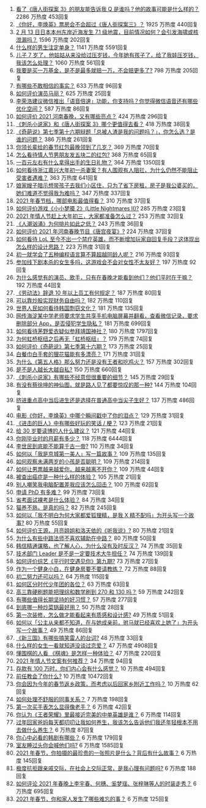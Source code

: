 1. [看了《唐人街探案 3》的朋友能告诉我 Q 是谁吗？他的故事可能是什么样的？](https://www.zhihu.com/question/367940284) 2286 万热度 453回复
1. [《你好，李焕英》票房会不会超过《唐人街探案三》？](https://www.zhihu.com/question/439176115) 1925 万热度 440回复
1. [2 月 13 日日本本州东岸近海发生 7.1 级地震，目前情况如何？会引发海啸或核泄漏吗？](https://www.zhihu.com/question/444280313) 1596 万热度 202回复
1. [什么样的男生注定单身？](https://www.zhihu.com/question/313121547) 1141 万热度 5591回复
1. [儿子 7 岁了，他姑姑从来没给过压岁钱，今年她有孩子了，给了我娃压岁钱，我该怎么处理？](https://www.zhihu.com/question/367936343) 1060 万热度 561回复
1. [我要是买一万基金，是不是最多就赔一万，不会赔更多了?](https://www.zhihu.com/question/443436674) 798 万热度 205回复
1. [有哪些不敢相信的事实？](https://www.zhihu.com/question/305784560) 633 万热度 96回复
1. [如何评价演员马丽？](https://www.zhihu.com/question/309579879) 625 万热度 25回复
1. [李荣浩建议微信推出「语音倍速」功能，你支持吗？你觉得微信语音还有哪些优化空间？](https://www.zhihu.com/question/444270906) 587 万热度 86回复
1. [如何评价 2021 河南春晚，又有哪些亮点？](https://www.zhihu.com/question/444060916) 424 万热度 296回复
1. [《刺杀小说家》和《唐人街探案 3》哪个更值得去看？](https://www.zhihu.com/question/441790634) 418 万热度 38回复
1. [《奇葩说》第七季第十六期辩题「总被人渣是我的问题吗？」，你怎么选？是谁的问题？](https://www.zhihu.com/question/444210166) 386 万热度 261回复
1. [你领长辈给的春节红包最晚领到了几岁？](https://www.zhihu.com/question/267188179) 369 万热度 70回复
1. [怎么看待情人节男朋友发五块二的红包?](https://www.zhihu.com/question/396130656) 368 万热度 65回复
1. [一百元左右有什么拿得出手的生日礼物？](https://www.zhihu.com/question/333123808) 364 万热度 1350回复
1. [如何看待浙江嘉兴大年初一杀妻案？有人围观有人阻拦，为什么仍然不能阻止受害者遇难？](https://www.zhihu.com/question/444115646) 363 万热度 641回复
1. [娘家嫂子暗示想带孩子去我们小区住，只为了省下房租，房子是我公婆买的，她们难道不觉得我为难吗？](https://www.zhihu.com/question/435567727) 347 万热度 337回复
1. [2021 年春节档，哪部电影最值得看？](https://www.zhihu.com/question/444058139) 310 万热度 37回复
1. [如何评价游戏《小小梦魇 2》(Little Nightmares II)?](https://www.zhihu.com/question/439964238) 285 万热度 23回复
1. [2021 年情人节赶上大年初三，大家都准备怎么过？](https://www.zhihu.com/question/439996279) 253 万热度 32回复
1. [《人潮汹涌》为何排片如此之低？](https://www.zhihu.com/question/444140357) 243 万热度 36回复
1. [如何评价 2021 年河南春晚节目《唐宫夜宴》?](https://www.zhihu.com/question/444083597) 224 万热度 37回复
1. [如何看待 LoL 至今不出一个禁疗英雄，而不断增加玩家自回复手段？这体现出怎么样的设计思路？](https://www.zhihu.com/question/438849890) 223 万热度 31回复
1. [初一就学会了五种编程语言算不算超越同龄人呢？](https://www.zhihu.com/question/443809216) 216 万热度 93回复
1. [参加线下剧本杀的女生多吗，这游戏会不会对女性不太友好？](https://www.zhihu.com/question/427716899) 197 万热度 92回复
1. [为什么感觉有的演员、歌手，只有在春晚才能看到他们？他们平时在干嘛？](https://www.zhihu.com/question/444006435) 192 万热度 44回复
1. [《劳动法》辞退 10 年以上员工有何规定？](https://www.zhihu.com/question/402682684) 187 万热度 80回复
1. [可以靠炒股实现财务自由吗？](https://www.zhihu.com/question/443848749) 182 万热度 110回复
1. [世界人民如何看待韩国剽窃文化？](https://www.zhihu.com/question/267791138) 181 万热度 135回复
1. [网传海淀某中学老师要求学生共享手机电脑屏幕并翻看，查看微信记录，要求删除部分 App，是否侵犯学生隐私？](https://www.zhihu.com/question/444116899) 181 万热度 699回复
1. [如何看待茅野爱衣疑似参拜靖国神社？](https://www.zhihu.com/question/444206340) 180 万热度 1797回复
1. [为何虹桥枢纽之后再无「虹桥枢纽」？](https://www.zhihu.com/question/51229640) 179 万热度 74回复
1. [如何评价《奇葩说》第七季第十六期？](https://www.zhihu.com/question/444210256) 173 万热度 25回复
1. [白餐巾白手套的狸花猫能有多漂亮？](https://www.zhihu.com/question/442501356) 171 万热度 31回复
1. [为什么《第五人格》那么努力还是没有王者和吃鸡火？](https://www.zhihu.com/question/443133445) 157 万热度 302回复
1. [是不是人越长大越自私?](https://www.zhihu.com/question/441223405) 150 万热度 660回复
1. [《刺杀小说家》有哪些不经意但很重要的细节？](https://www.zhihu.com/question/444041308) 145 万热度 29回复
1. [有没有蔡徐坤的神仙图，就是路人见了都要惊叹的那一种?](https://www.zhihu.com/question/443555709) 144 万热度 104回复
1. [挤进重点高中当后进生还是选择在普通高中当尖子生好？](https://www.zhihu.com/question/443478020) 137 万热度 486回复
1. [电影《你好，李焕英》中哪个瞬间戳中了你的泪点？](https://www.zhihu.com/question/444218246) 129 万热度 31回复
1. [《进击的巨人》中有哪些好玩的笑话 / 梗？](https://www.zhihu.com/question/443931405) 123 万热度 21回复
1. [给 30 岁要读博的人什么建议？](https://www.zhihu.com/question/321599275) 121 万热度 44回复
1. [你刚毕业时的月薪有多少？](https://www.zhihu.com/question/376954099) 118 万热度 6444回复
1. [李世民到底能不能算千古一帝?](https://www.zhihu.com/question/443079891) 110 万热度 34回复
1. [如何以「我是京城第一美人」写一篇故事？](https://www.zhihu.com/question/437673871) 109 万热度 135回复
1. [如何观察未满两岁的小孩是否聪明？](https://www.zhihu.com/question/434932545) 109 万热度 214回复
1. [如何让男票越来越爱你，越来越离不开你？](https://www.zhihu.com/question/34373345) 109 万热度 44回复
1. [被查出癌症是一种什么样的体验？](https://www.zhihu.com/question/316703481) 105 万热度 21回复
1. [别人嘲笑我电脑配置差我应该怎么回击？](https://www.zhihu.com/question/443981011) 100 万热度 62回复
1. [申请 PhD 有多难？](https://www.zhihu.com/question/432380467) 99 万热度 73回复
1. [省考面试裸考是什么体验？](https://www.zhihu.com/question/426166570) 84 万热度 34回复
1. [猫养不熟，是真的吗？](https://www.zhihu.com/question/436007843) 82 万热度 245回复
1. [如何以「我不明白为何大家都爱狐狸精，是我 X 精不配吗」为开头写一个故事?](https://www.zhihu.com/question/443816329) 80 万热度 55回复
1. [如何评价王源，月亮姐姐和洛天依的《听我说》?](https://www.zhihu.com/question/443997678) 80 万热度 21回复
1. [为什么有些中路法师不喜欢辅助在中路？](https://www.zhihu.com/question/442243528) 80 万热度 50回复
1. [韩信精通谋略，也了解人心，为什么没有及时反汉？](https://www.zhihu.com/question/442593652) 74 万热度 35回复
1. [技术部门 Leader 是不是一定要技术大牛担任？](https://www.zhihu.com/question/377457299) 74 万热度 139回复
1. [如何评价综艺《平行时空遇见你》第九期?](https://www.zhihu.com/question/444250827) 73 万热度 27回复
1. [作为一个健身小白，在健身房要不要请教练？](https://www.zhihu.com/question/438903608) 72 万热度 88回复
1. [初二努力还可以吗？](https://www.zhihu.com/question/444067172) 64 万热度 115回复
1. [如何区分时代少年团的各位？](https://www.zhihu.com/question/443102982) 63 万热度 63回复
1. [高三靠硬刷题能把理综和数学刷到 270 和 130 吗？](https://www.zhihu.com/question/36834794) 59 万热度 242回复
1. [有哪些值得长期坚持的好习惯？](https://www.zhihu.com/question/418402743) 57 万热度 277回复
1. [到底哪一种炒菜锅最好用？](https://www.zhihu.com/question/33413700) 50 万热度 28回复
1. [第一次装修，怎么做才能看起来有质感和设计感?](https://www.zhihu.com/question/443761883) 49 万热度 51回复
1. [如何以「公主从来都不知道，在与她成亲前，驸马就已经喜欢上她了」为开头写一个故事？](https://www.zhihu.com/question/409948993) 49 万热度 86回复
1. [《新三国》有哪些搞笑雷人的台词?](https://www.zhihu.com/question/440642871) 48 万热度 33回复
1. [什么样的女生一看就知道没谈过恋爱？](https://www.zhihu.com/question/41251486) 47 万热度 4908回复
1. [懂围棋的人看 《棋魂》是怎样一种体验？](https://www.zhihu.com/question/35990525) 47 万热度 220回复
1. [2021 年情人节文案有何推荐？](https://www.zhihu.com/question/442635614) 34 万热度 94回复
1. [存款有 100 万时，你们内心会有什么感觉？](https://www.zhihu.com/question/435393939) 10 万热度 494回复
1. [前任教会了你什么?](https://www.zhihu.com/question/321914156) 10 万热度 10472回复
1. [你会因为今年的春节返乡政策，而考虑以后回家乡附近工作吗？](https://www.zhihu.com/question/440519708) 10 万热度 62回复
1. [如何处理不舒服的同事关系？](https://www.zhihu.com/question/48131824) 7 万热度 198回复
1. [第一次买手表怎么显得像老手？](https://www.zhihu.com/question/443740989) 6 万热度 42回复
1. [你认为《王者荣耀》里最接近完美的中单英雄是谁？](https://www.zhihu.com/question/441413465) 6 万热度 114回复
1. [过年回家爸妈每天都叨叨让我如何养生，我该怎么告诉他们我还年轻根本不用去做什么养生？](https://www.zhihu.com/question/444075862) 6 万热度 87回复
1. [你心中必看的韩剧有哪些？](https://www.zhihu.com/question/443028450) 6 万热度 179回复
1. [室友睡过头你会喊他们吗?](https://www.zhihu.com/question/358502119) 6 万热度 1585回复
1. [2021 年春节，你拍摄的最珍贵的一张照片是什么？背后有什么故事？](https://www.zhihu.com/question/444196299) 6 万热度 145回复
1. [极度抗拒跟亲戚交际，在社会上交际正常，是我心理有问题吗?](https://www.zhihu.com/question/444146606) 6 万热度 188回复
1. [如何评论 2021 年春晚上李宇春、何穗、奚梦瑶、张梓琳等人的时装走秀？](https://www.zhihu.com/question/443978501) 6 万热度 695回复
1. [2021 年春节，你和家人发生了哪些难忘的事？](https://www.zhihu.com/question/443338612) 6 万热度 125回复
